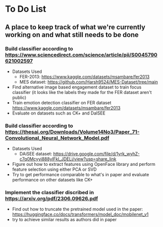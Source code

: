 # To Do List

## A place to keep track of what we're currently working on and what still needs to be done

### Build classifier according to https://www.sciencedirect.com/science/article/pii/S0045790621002597
- Datasets Used
  - FER-2013: https://www.kaggle.com/datasets/msambare/fer2013
  - MES dataset: https://github.com/Harsh9524/MES-Dataset/tree/main
- Find alternative image based engagement dataset to train focus classifier (it looks like the labels they made for the FER dataset aren't public)
- Train emotion detection classifier on FER dataset https://www.kaggle.com/datasets/msambare/fer2013
- Evaluate on datasets such as CK+ and DaISEE

### Build classifier according to https://thesai.org/Downloads/Volume14No3/Paper_71-Convolutional_Neural_Network_Model.pdf
- Datasets Used
  - DAiSEE dataset: https://drive.google.com/file/d/1yrk_wyhZ-c7q0Mcyyi888ylFkl_JDELi/view?usp=share_link
- Figure out how to extract features using OpenFace library and perform feature selection using either PCA or SVD
- Try to get performance comparable to what's in paper and evaluate performance on other datasets like CK+

### Implement the classifier discribed in https://arxiv.org/pdf/2306.09626.pdf
- Find out how to truncate the pretrained model used in the paper: https://huggingface.co/docs/transformers/model_doc/mobilenet_v1
- try to achieve similar results as authors did in paper
